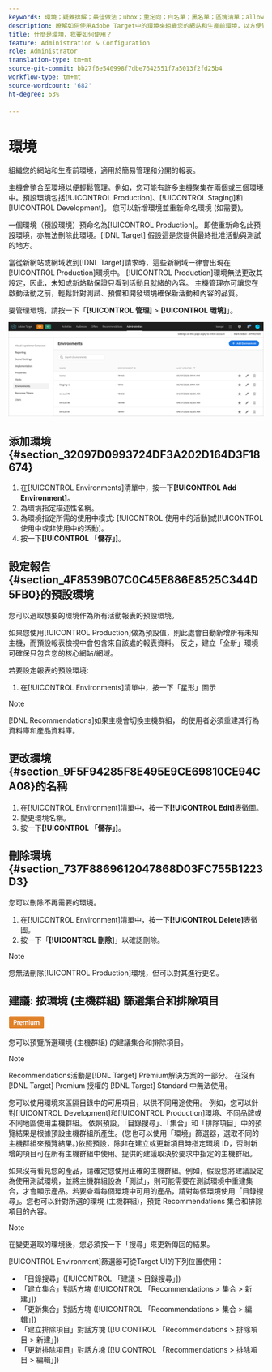 ```yaml
---
keywords: 環境；疑難排解；最佳做法；ubox；重定向；白名單；黑名單；區塊清單；allowlist
description: 瞭解如何使用Adobe Target中的環境來組織您的網站和生產前環境，以方便管理和分開報告。
title: 什麼是環境，我要如何使用？
feature: Administration & Configuration
role: Administrator
translation-type: tm+mt
source-git-commit: bb27f6e540998f7dbe7642551f7a5013f2fd25b4
workflow-type: tm+mt
source-wordcount: '682'
ht-degree: 63%

---
```



# 環境

組織您的網站和生產前環境，適用於簡易管理和分開的報表。

主機會整合至環境以便輕鬆管理。例如，您可能有許多主機聚集在兩個或三個環境中。預設環境包括[!UICONTROL Production]、[!UICONTROL Staging]和[!UICONTROL Development]。 您可以新增環境並重新命名環境 (如需要)。

一個環境（預設環境）預命名為[!UICONTROL Production]。 即使重新命名此預設環境，亦無法刪除此環境。[!DNL Target] 假設這是您提供最終批准活動與測試的地方。

當從新網站或網域收到[!DNL Target]請求時，這些新網域一律會出現在[!UICONTROL Production]環境中。 [!UICONTROL Production]環境無法更改其設定，因此，未知或新站點保證只看到活動且就緒的內容。 主機管理亦可讓您在啟動活動之前，輕鬆針對測試、預備和開發環境確保新活動和內容的品質。

要管理環境，請按一下「**[!UICONTROL 管理]** > **[!UICONTROL 環境]**」。

![環境清單](/help/administrating-target/assets/environments.png)

## 添加環境{#section_32097D0993724DF3A202D164D3F18674}

1. 在[!UICONTROL Environments]清單中，按一下&#x200B;**[!UICONTROL Add Environment]**。
1. 為環境指定描述性名稱。
1. 為環境指定所需的使用中模式: [!UICONTROL 使用中的活動]或[!UICONTROL 使用中或非使用中的活動]。
1. 按一下&#x200B;**[!UICONTROL 「儲存」]**。

## 設定報告{#section_4F8539B07C0C45E886E8525C344D5FB0}的預設環境

您可以選取想要的環境作為所有活動報表的預設環境。

如果您使用[!UICONTROL Production]做為預設值，則此處會自動新增所有未知主機，而預設報表檢視中會包含來自該處的報表資料。 反之，建立「全新」環境可確保只包含您的核心網站/網域。

若要設定報表的預設環境:

1. 在[!UICONTROL Environments]清單中，按一下「星形」圖示

>[!NOTE]
>
>[!DNL Recommendations]如果主機會切換主機群組， 的使用者必須重建其行為資料庫和產品資料庫。

## 更改環境{#section_9F5F94285F8E495E9CE69810CE94CA08}的名稱

1. 在[!UICONTROL Environment]清單中，按一下&#x200B;**[!UICONTROL Edit]**&#x200B;表徵圖。
1. 變更環境名稱。
1. 按一下&#x200B;**[!UICONTROL 「儲存」]**。

## 刪除環境{#section_737F8869612047868D03FC755B1223D3}

您可以刪除不再需要的環境。

1. 在[!UICONTROL Environment]清單中，按一下&#x200B;**[!UICONTROL Delete]**&#x200B;表徵圖。
1. 按一下「**[!UICONTROL 刪除]**」以確認刪除。

>[!NOTE]
>
>您無法刪除[!UICONTROL Production]環境，但可以對其進行更名。

## 建議: 按環境 (主機群組) 篩選集合和排除項目

![Premium 徽章](/help/assets/premium.png)

您可以預覽所選環境 (主機群組) 的建議集合和排除項目。

>[!NOTE]
>
>Recommendations活動是[!DNL Target] Premium解決方案的一部分。 在沒有 [!DNL Target] Premium 授權的 [!DNL Target] Standard 中無法使用。

您可以使用環境來區隔目錄中的可用項目，以供不同用途使用。 例如，您可以針對[!UICONTROL Development]和[!UICONTROL Production]環境、不同品牌或不同地區使用主機群組。 依照預設，「目錄搜尋」、「集合」和「排除項目」中的預覽結果是根據預設主機群組所產生。(您也可以使用「環境」篩選器，選取不同的主機群組來預覽結果。)依照預設，除非在建立或更新項目時指定環境 ID，否則新增的項目可在所有主機群組中使用。提供的建議取決於要求中指定的主機群組。

如果沒有看見您的產品，請確定您使用正確的主機群組。例如，假設您將建議設定為使用測試環境，並將主機群組設為「測試」，則可能需要在測試環境中重建集合，才會顯示產品。若要查看每個環境中可用的產品，請對每個環境使用「目錄搜尋」。您也可以針對所選的環境 (主機群組)，預覽 Recommendations 集合和排除項目的內容。

>[!NOTE]
>在變更選取的環境後，您必須按一下「搜尋」來更新傳回的結果。

[!UICONTROL Environment]篩選器可從Target UI的下列位置使用：

* 「目錄搜尋」([!UICONTROL 「建議 > 目錄搜尋」])
* 「建立集合」對話方塊 ([!UICONTROL 「Recommendations > 集合 > 新建」])
* 「更新集合」對話方塊 ([!UICONTROL 「Recommendations > 集合 > 編輯」])
* 「建立排除項目」對話方塊 ([!UICONTROL 「Recommendations > 排除項目 > 新建」])
* 「更新排除項目」對話方塊 ([!UICONTROL 「Recommendations > 排除項目 > 編輯」])